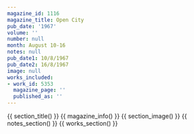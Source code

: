 ```yaml
---
magazine_id: 1116
magazine_title: Open City
pub_date: '1967'
volume: ''
number: null
month: August 10-16
notes: null
pub_date1: 10/8/1967
pub_date2: 16/8/1967
image: null
works_included:
- work_id: 5353
  magazine_page: ''
  published_as: ''
---
```


{{ section_title() }}
{{ magazine_info() }}
{{ section_image() }}
{{ notes_section() }}
{{ works_section() }}
